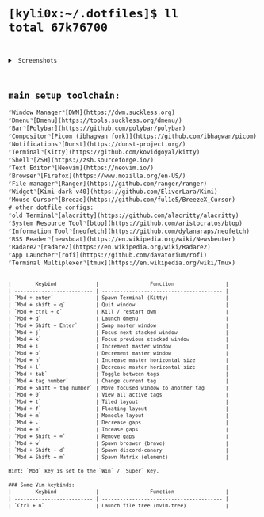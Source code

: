 <pre><pre><code><h1>[kyli0x:~/.dotfiles]$ ll
total 67k76700</h1></pre>&shy;<details><summary> Screenshots</summary>
![screenshot-01](screenshots/main.png)
![screenshot-02](screenshots/terminals-1.png)
![screenshot-03](screenshots/terminal-cal.png)
![screenshot-04](screenshots/readme.png)
![screenshot-05](screenshots/firefox.png)</details>
<h2>main setup toolchain:</h2>⌜Window Manager⌝[DWM](https://dwm.suckless.org)
⌜Dmenu⌝[Dmenu](https://tools.suckless.org/dmenu/)
⌜Bar⌝[Polybar](https://github.com/polybar/polybar)
⌜Compositor⌝[Picom (ibhagwan fork)](https://github.com/ibhagwan/picom)
⌜Notifications⌝[Dunst](https://dunst-project.org/)
⌜Terminal⌝[Kitty](https://github.com/kovidgoyal/kitty)
⌜Shell⌝[ZSH](https://zsh.sourceforge.io/)
⌜Text Editor⌝[Neovim](https://neovim.io/)
⌜Browser⌝[Firefox](https://www.mozilla.org/en-US/)
⌜File manager⌝[Ranger](https://github.com/ranger/ranger)
⌜Widget⌝[Kimi-dark-v40](https://github.com/EliverLara/Kimi)
⌜Mouse Cursor⌝[Breeze](https://github.com/ful1e5/BreezeX_Cursor)
# other dotfile configs:  
⌜old Terminal⌝[alacritty](https://github.com/alacritty/alacritty)
⌜System Resource Tool⌝[btop](https://github.com/aristocratos/btop)
⌜Information Tool⌝[neofetch](https://github.com/dylanaraps/neofetch)
⌜RSS Reader⌝[newsboat](https://en.wikipedia.org/wiki/Newsbeuter)
⌜Radare2⌝[radare2](https://en.wikipedia.org/wiki/Radare2)
⌜App Launcher⌝[rofi](https://github.com/davatorium/rofi)
⌜Terminal Multiplexer⌝[tmux](https://en.wikipedia.org/wiki/Tmux)

```### Keybinds:
|        Keybind             |                 Function                 |
| -------------------------- | ---------------------------------------- |
| `Mod + enter`              | Spawn Terminal (Kitty)                   |
| `Mod + shift + q`          | Quit window                              |
| `Mod + ctrl + q`           | Kill / restart dwm                       |
| `Mod + d`                  | Launch dmenu                             |
| `Mod + Shift + Enter`      | Swap master window                       |
| `Mod + j`                  | Focus next stacked window                |
| `Mod + k`                  | Focus previous stacked window            |
| `Mod + i`                  | Increment master window                  |
| `Mod + o`                  | Decrement master window                  |
| `Mod + h`                  | Increase master horizontal size          |
| `Mod + l`                  | Decrease master horizontal size          |
| `Mod + tab`                | Toggle between tags                      |
| `Mod + tag number`         | Change current tag                       |
| `Mod + Shift + tag number` | Move focused window to another tag       |
| `Mod + 0`                  | View all active tags                     |
| `Mod + t`                  | Tiled layout                             |
| `Mod + f`                  | Floating layout                          |
| `Mod + m`                  | Monocle layout                           |
| `Mod + -`                  | Decrease gaps                            |
| `Mod + =`                  | Incease gaps                             |
| `Mod + Shift + =`          | Remove gaps                              |
| `Mod + w`                  | Spawn broswer (brave)                    |
| `Mod + Shift + d`          | Spawn discord-canary                     |
| `Mod + Shift + m`          | Spawn Matrix (element)                   |

Hint: `Mod` key is set to the `Win` / `Super` key.

### Some Vim keybinds:
|        Keybind             |                 Function                 |
| -------------------------- | ---------------------------------------- |
| `Ctrl + n`                 | Launch file tree (nvim-tree)             |
